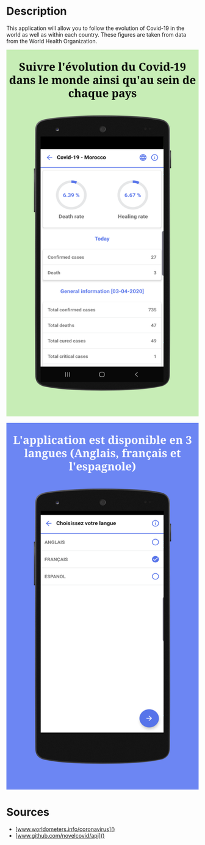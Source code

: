 # Description

This application will allow you to follow the evolution of Covid-19 in the world as well as within each country. These figures are taken from data from the World Health Organization.

![](media/screen_covid19_data.png)

![](media/screen_covid19_choose_language.png)
# Sources

- [www.worldometers.info/coronavirus]()
- [www.github.com/novelcovid/api]()
